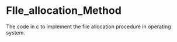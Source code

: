 # FIle_allocation_Method
The code in c to implement the file allocation procedure in operating system.
